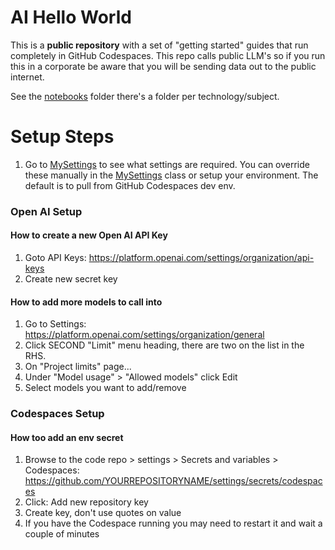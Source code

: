 # AI Hello World
This is a **public repository** with a set of "getting started" guides that run completely in GitHub Codespaces. This repo calls public LLM's so if you run this in a corporate be aware that you will be sending data out to the public internet.

See the [notebooks](./notebooks/) folder there's a folder per technology/subject.

# Setup Steps
1. Go to [MySettings](./src/common/my_settings.py) to see what settings are required. You can override these manually in the [MySettings](./src/common/my_settings.py) class or setup your environment. The default is to pull from GitHub Codespaces dev env.

### Open AI Setup
#### How to create a new Open AI API Key
1. Goto API Keys: https://platform.openai.com/settings/organization/api-keys 
1. Create new secret key

#### How to add more models to call into
1. Go to Settings: https://platform.openai.com/settings/organization/general
1. Click SECOND "Limit" menu heading, there are two on the list in the RHS. 
1. On "Project limits" page...
1. Under "Model usage" > "Allowed models" click Edit
1. Select models you want to add/remove

### Codespaces Setup
#### How too add an env secret
1. Browse to the code repo > settings > Secrets and variables > Codespaces: https://github.com/YOURREPOSITORYNAME/settings/secrets/codespaces
1. Click: Add new repository key
1. Create key, don't use quotes on value
1. If you have the Codespace running you may need to restart it and wait a couple of minutes






# 
